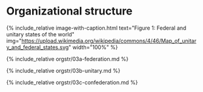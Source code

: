 Organizational structure
========================

<!-- Federal vs Unitary states map -->
{% include_relative image-with-caption.html text="Figure 1: Federal and unitary states of the world" img="https://upload.wikimedia.org/wikipedia/commons/4/46/Map_of_unitary_and_federal_states.svg" width="100%" %}

{% include_relative orgstr/03a-federation.md %}

{% include_relative orgstr/03b-unitary.md %}

{% include_relative orgstr/03c-confederation.md %}